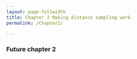 ```yaml
---
layout: page-fullwidth
title: Chapter 2 Making distance sampling work
permalink: /Chapter2/

---
```


### Future chapter 2
